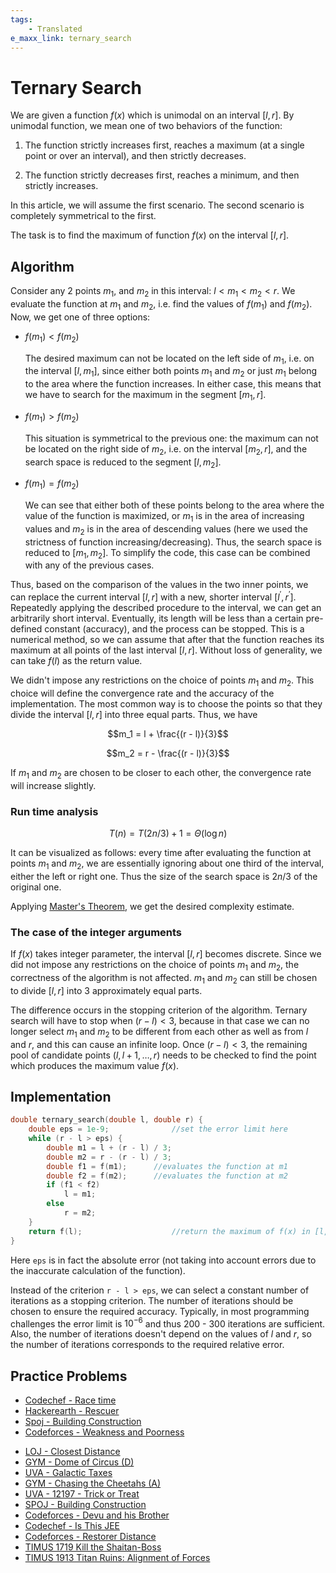 ```yaml
---
tags:
    - Translated
e_maxx_link: ternary_search
---
```


# Ternary Search

We are given a function $f(x)$ which is unimodal on an interval $[l, r]$. By unimodal function, we mean one of two behaviors of the function:

1. The function strictly increases first, reaches a maximum (at a single point or over an interval), and then strictly decreases.

2. The function strictly decreases first, reaches a minimum, and then strictly increases.

In this article, we will assume the first scenario. The second scenario is completely symmetrical to the first.

The task is to find the maximum of function $f(x)$ on the interval $[l, r]$.

## Algorithm

Consider any 2 points $m_1$, and $m_2$ in this interval: $l < m_1 < m_2 < r$. We evaluate the function at $m_1$ and $m_2$, i.e. find the values of $f(m_1)$ and $f(m_2)$. Now, we get one of three options:

-   $f(m_1) < f(m_2)$

    The desired maximum can not be located on the left side of $m_1$, i.e. on the interval $[l, m_1]$, since either both points $m_1$ and $m_2$ or just $m_1$ belong to the area where the function increases. In either case, this means that we have to search for the maximum in the segment $[m_1, r]$.

-   $f(m_1) > f(m_2)$

    This situation is symmetrical to the previous one: the maximum can not be located on the right side of $m_2$, i.e. on the interval $[m_2, r]$, and the search space is reduced to the segment $[l, m_2]$.

-   $f(m_1) = f(m_2)$

    We can see that either both of these points belong to the area where the value of the function is maximized, or $m_1$ is in the area of increasing values and $m_2$ is in the area of descending values (here we used the strictness of function increasing/decreasing). Thus, the search space is reduced to $[m_1, m_2]$. To simplify the code, this case can be combined with any of the previous cases.

Thus, based on the comparison of the values in the two inner points, we can replace the current interval $[l, r]$ with a new, shorter interval $[l^\prime, r^\prime]$. Repeatedly applying the described procedure to the interval, we can get an arbitrarily short interval. Eventually, its length will be less than a certain pre-defined constant (accuracy), and the process can be stopped. This is a numerical method, so we can assume that after that the function reaches its maximum at all points of the last interval $[l, r]$. Without loss of generality, we can take $f(l)$ as the return value.

We didn't impose any restrictions on the choice of points $m_1$ and $m_2$. This choice will define the convergence rate and the accuracy of the implementation. The most common way is to choose the points so that they divide the interval $[l, r]$ into three equal parts. Thus, we have

$$m_1 = l + \frac{(r - l)}{3}$$

$$m_2 = r - \frac{(r - l)}{3}$$

If $m_1$ and $m_2$ are chosen to be closer to each other, the convergence rate will increase slightly.

### Run time analysis

$$T(n) = T({2n}/{3}) + 1 = \Theta(\log n)$$

It can be visualized as follows: every time after evaluating the function at points $m_1$ and $m_2$, we are essentially ignoring about one third of the interval, either the left or right one. Thus the size of the search space is ${2n}/{3}$ of the original one.

Applying [Master's Theorem](<https://en.wikipedia.org/wiki/Master_theorem_(analysis_of_algorithms)>), we get the desired complexity estimate.

### The case of the integer arguments

If $f(x)$ takes integer parameter, the interval $[l, r]$ becomes discrete. Since we did not impose any restrictions on the choice of points $m_1$ and $m_2$, the correctness of the algorithm is not affected. $m_1$ and $m_2$ can still be chosen to divide $[l, r]$ into 3 approximately equal parts.

The difference occurs in the stopping criterion of the algorithm. Ternary search will have to stop when $(r - l) < 3$, because in that case we can no longer select $m_1$ and $m_2$ to be different from each other as well as from $l$ and $r$, and this can cause an infinite loop. Once $(r - l) < 3$, the remaining pool of candidate points $(l, l + 1, \ldots, r)$ needs to be checked to find the point which produces the maximum value $f(x)$.

## Implementation

```cpp
double ternary_search(double l, double r) {
	double eps = 1e-9;				//set the error limit here
	while (r - l > eps) {
		double m1 = l + (r - l) / 3;
		double m2 = r - (r - l) / 3;
		double f1 = f(m1);		//evaluates the function at m1
		double f2 = f(m2);		//evaluates the function at m2
		if (f1 < f2)
			l = m1;
		else
			r = m2;
	}
	return f(l);					//return the maximum of f(x) in [l, r]
}
```

Here `eps` is in fact the absolute error (not taking into account errors due to the inaccurate calculation of the function).

Instead of the criterion `r - l > eps`, we can select a constant number of iterations as a stopping criterion. The number of iterations should be chosen to ensure the required accuracy. Typically, in most programming challenges the error limit is ${10}^{-6}$ and thus 200 - 300 iterations are sufficient. Also, the number of iterations doesn't depend on the values of $l$ and $r$, so the number of iterations corresponds to the required relative error.

## Practice Problems

-   [Codechef - Race time](https://www.codechef.com/problems/AMCS03)
-   [Hackerearth - Rescuer](https://www.hackerearth.com/september-circuits/algorithm/rescuer-1/)
-   [Spoj - Building Construction](http://www.spoj.com/problems/KOPC12A/)
-   [Codeforces - Weakness and Poorness](http://codeforces.com/problemset/problem/578/C)

*   [LOJ - Closest Distance](http://lightoj.com/volume_showproblem.php?problem=1146)
*   [GYM - Dome of Circus (D)](http://codeforces.com/gym/101309)
*   [UVA - Galactic Taxes](https://uva.onlinejudge.org/index.php?option=com_onlinejudge&Itemid=8&page=show_problem&problem=4898)
*   [GYM - Chasing the Cheetahs (A)](http://codeforces.com/gym/100829)
*   [UVA - 12197 - Trick or Treat](https://uva.onlinejudge.org/index.php?option=com_onlinejudge&Itemid=8&page=show_problem&problem=3349)
*   [SPOJ - Building Construction](http://www.spoj.com/problems/KOPC12A/)
*   [Codeforces - Devu and his Brother](https://codeforces.com/problemset/problem/439/D)
*   [Codechef - Is This JEE ](https://www.codechef.com/problems/ICM2003)
*   [Codeforces - Restorer Distance](https://codeforces.com/contest/1355/problem/E)
*   [TIMUS 1719 Kill the Shaitan-Boss](https://acm.timus.ru/problem.aspx?space=1&num=1719)
*   [TIMUS 1913 Titan Ruins: Alignment of Forces](https://acm.timus.ru/problem.aspx?space=1&num=1913)
